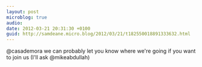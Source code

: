 ```yaml
---
layout: post
microblog: true
audio: 
date: 2012-03-21 20:31:30 +0100
guid: http://samdeane.micro.blog/2012/03/21/t182550018891333632.html
---
```

@casademora we can probably let you know where we're going if you want to join us (I'll ask @mikeabdullah)

